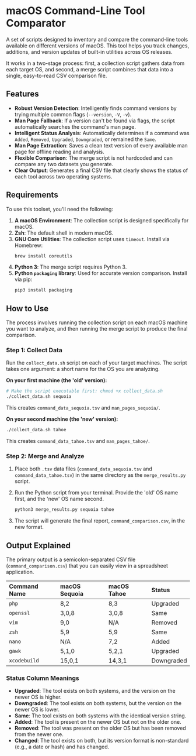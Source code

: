# macOS Command-Line Tool Comparator

A set of scripts designed to inventory and compare the command-line tools available on different versions of macOS. This tool helps you track changes, additions, and version updates of built-in utilities across OS releases.

It works in a two-stage process: first, a collection script gathers data from each target OS, and second, a merge script combines that data into a single, easy-to-read CSV comparison file.

## Features

-   **Robust Version Detection**: Intelligently finds command versions by trying multiple common flags (`--version`, `-V`, `-v`).
-   **Man Page Fallback**: If a version can't be found via flags, the script automatically searches the command's man page.
-   **Intelligent Status Analysis**: Automatically determines if a command was `Added`, `Removed`, `Upgraded`, `Downgraded`, or remained the `Same`.
-   **Man Page Extraction**: Saves a clean text version of every available man page for offline reading and analysis.
-   **Flexible Comparison**: The merge script is not hardcoded and can compare any two datasets you generate.
-   **Clear Output**: Generates a final CSV file that clearly shows the status of each tool across two operating systems.

## Requirements

To use this toolset, you'll need the following:

1.  **A macOS Environment**: The collection script is designed specifically for macOS.
2.  **Zsh**: The default shell in modern macOS.
3.  **GNU Core Utilities**: The collection script uses `timeout`. Install via Homebrew:
    ```zsh
    brew install coreutils
    ```
4.  **Python 3**: The merge script requires Python 3.
5.  **Python `packaging` library**: Used for accurate version comparison. Install via pip:
    ```zsh
    pip3 install packaging
    ```

## How to Use

The process involves running the collection script on each macOS machine you want to analyze, and then running the merge script to produce the final comparison.

### Step 1: Collect Data

Run the `collect_data.sh` script on each of your target machines. The script takes one argument: a short name for the OS you are analyzing.

**On your first machine (the 'old' version):**

```zsh
# Make the script executable first: chmod +x collect_data.sh
./collect_data.sh sequoia
```

This creates `command_data_sequoia.tsv` and `man_pages_sequoia/`.

**On your second machine (the 'new' version):**

```zsh
./collect_data.sh tahoe
```

This creates `command_data_tahoe.tsv` and `man_pages_tahoe/`.

### Step 2: Merge and Analyze

1.  Place both `.tsv` data files (`command_data_sequoia.tsv` and `command_data_tahoe.tsv`) in the same directory as the `merge_results.py` script.
2.  Run the Python script from your terminal. Provide the 'old' OS name first, and the 'new' OS name second.

    ```zsh
    python3 merge_results.py sequoia tahoe
    ```

3.  The script will generate the final report, `command_comparison.csv`, in the new format.

## Output Explained

The primary output is a semicolon-separated CSV file (`command_comparison.csv`) that you can easily view in a spreadsheet application.

| Command Name | macOS Sequoia | macOS Tahoe | Status     |
| :----------- | :------------ | :---------- | :--------- |
| `php`        | 8,2           | 8,3         | Upgraded   |
| `openssl`    | 3,0,8         | 3,0,8       | Same       |
| `vim`        | 9,0           | N/A         | Removed    |
| `zsh`        | 5,9           | 5,9         | Same       |
| `nano`       | N/A           | 7,2         | Added      |
| `gawk`       | 5,1,0         | 5,2,1       | Upgraded   |
| `xcodebuild` | 15,0,1        | 14,3,1      | Downgraded |

### Status Column Meanings

-   **Upgraded**: The tool exists on both systems, and the version on the newer OS is higher.
-   **Downgraded**: The tool exists on both systems, but the version on the newer OS is lower.
-   **Same**: The tool exists on both systems with the identical version string.
-   **Added**: The tool is present on the newer OS but not on the older one.
-   **Removed**: The tool was present on the older OS but has been removed from the newer one.
-   **Changed**: The tool exists on both, but its version format is non-standard (e.g., a date or hash) and has changed.
